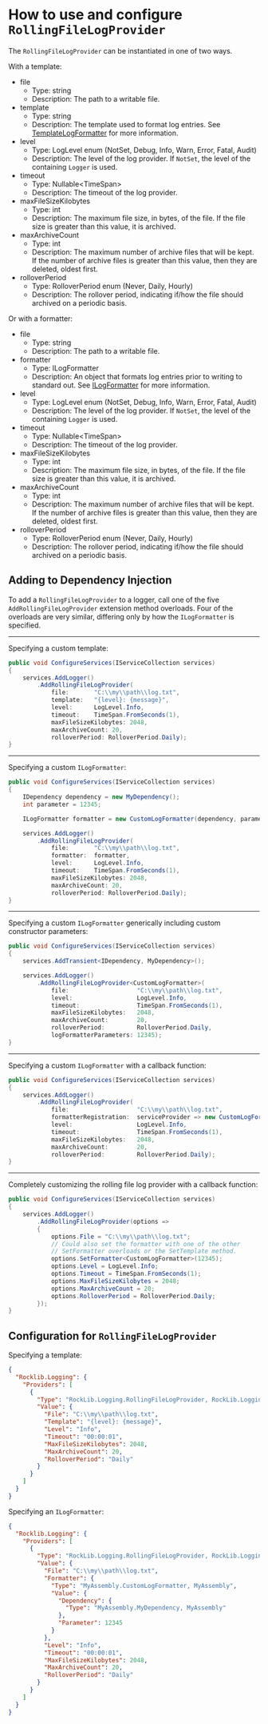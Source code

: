# How to use and configure `RollingFileLogProvider`

The `RollingFileLogProvider` can be instantiated in one of two ways.

With a template:
- file
  - Type: string
  - Description: The path to a writable file.
- template
  - Type: string
  - Description: The template used to format log entries. See [TemplateLogFormatter](Formatting.md#template) for more information.
- level
  - Type: LogLevel enum (NotSet, Debug, Info, Warn, Error, Fatal, Audit)
  - Description: The level of the log provider. If `NotSet`, the level of the containing `Logger` is used.
- timeout
  - Type: Nullable\<TimeSpan\>
  - Description: The timeout of the log provider.
- maxFileSizeKilobytes
  - Type: int
  - Description: The maximum file size, in bytes, of the file. If the file size is greater than this value, it is archived.
- maxArchiveCount
  - Type: int
  - Description: The maximum number of archive files that will be kept. If the number of archive files is greater than this value, then they are deleted, oldest first.
- rolloverPeriod
  - Type: RolloverPeriod enum (Never, Daily, Hourly)
  - Description: The rollover period, indicating if/how the file should archived on a periodic basis.

Or with a formatter:
- file
  - Type: string
  - Description: The path to a writable file.
- formatter
  - Type: ILogFormatter
  - Description: An object that formats log entries prior to writing to standard out. See [ILogFormatter](Formatting.md#ilogformatter) for more information.
- level
  - Type: LogLevel enum (NotSet, Debug, Info, Warn, Error, Fatal, Audit)
  - Description: The level of the log provider. If `NotSet`, the level of the containing `Logger` is used.
- timeout
  - Type: Nullable\<TimeSpan\>
  - Description: The timeout of the log provider.
- maxFileSizeKilobytes
  - Type: int
  - Description: The maximum file size, in bytes, of the file. If the file size is greater than this value, it is archived.
- maxArchiveCount
  - Type: int
  - Description: The maximum number of archive files that will be kept. If the number of archive files is greater than this value, then they are deleted, oldest first.
- rolloverPeriod
  - Type: RolloverPeriod enum (Never, Daily, Hourly)
  - Description: The rollover period, indicating if/how the file should archived on a periodic basis.

## Adding to Dependency Injection

To add a `RollingFileLogProvider` to a logger, call one of the five `AddRollingFileLogProvider` extension method overloads. Four of the overloads are very similar, differing only by how the `ILogFormatter` is specified.

---
Specifying a custom template:

```c#
public void ConfigureServices(IServiceCollection services)
{
    services.AddLogger()
        .AddRollingFileLogProvider(
            file:       "C:\\my\\path\\log.txt",
            template:   "{level}: {message}",
            level:      LogLevel.Info,
            timeout:    TimeSpan.FromSeconds(1),
            maxFileSizeKilobytes: 2048,
            maxArchiveCount: 20,
            rolloverPeriod: RolloverPeriod.Daily);
}
```
---
Specifying a custom `ILogFormatter`:

```c#
public void ConfigureServices(IServiceCollection services)
{
    IDependency dependency = new MyDependency();
    int parameter = 12345;

    ILogFormatter formatter = new CustomLogFormatter(dependency, parameter);

    services.AddLogger()
        .AddRollingFileLogProvider(
            file:       "C:\\my\\path\\log.txt",
            formatter:  formatter,
            level:      LogLevel.Info,
            timeout:    TimeSpan.FromSeconds(1),
            maxFileSizeKilobytes: 2048,
            maxArchiveCount: 20,
            rolloverPeriod: RolloverPeriod.Daily);
}
```
---
Specifying a custom `ILogFormatter` generically including custom constructor parameters:

```c#
public void ConfigureServices(IServiceCollection services)
{
    services.AddTransient<IDependency, MyDependency>();

    services.AddLogger()
        .AddRollingFileLogProvider<CustomLogFormatter>(
            file:                   "C:\\my\\path\\log.txt",
            level:                  LogLevel.Info,
            timeout:                TimeSpan.FromSeconds(1),
            maxFileSizeKilobytes:   2048,
            maxArchiveCount:        20,
            rolloverPeriod:         RolloverPeriod.Daily,
            logFormatterParameters: 12345);
}
```
---
Specifying a custom `ILogFormatter` with a callback function:

```c#
public void ConfigureServices(IServiceCollection services)
{
    services.AddLogger()
        .AddRollingFileLogProvider(
            file:                   "C:\\my\\path\\log.txt",
            formatterRegistration:  serviceProvider => new CustomLogFormatter(new MyDependency(), 12345),
            level:                  LogLevel.Info,
            timeout:                TimeSpan.FromSeconds(1),
            maxFileSizeKilobytes:   2048,
            maxArchiveCount:        20,
            rolloverPeriod:         RolloverPeriod.Daily);
}
```
---
Completely customizing the rolling file log provider with a callback function:

```c#
public void ConfigureServices(IServiceCollection services)
{
    services.AddLogger()
        .AddRollingFileLogProvider(options =>
        {
            options.File = "C:\\my\\path\\log.txt";
            // Could also set the formatter with one of the other
            // SetFormatter overloads or the SetTemplate method.
            options.SetFormatter<CustomLogFormatter>(12345);
            options.Level = LogLevel.Info;
            options.Timeout = TimeSpan.FromSeconds(1);
            options.MaxFileSizeKilobytes = 2048;
            options.MaxArchiveCount = 20;
            options.RolloverPeriod = RolloverPeriod.Daily;
        });
}
```

## Configuration for `RollingFileLogProvider`

Specifying a template:

```json
{
  "Rocklib.Logging": {
    "Providers": [
      {
        "Type": "RockLib.Logging.RollingFileLogProvider, RockLib.Logging",
        "Value": {
          "File": "C:\\my\\path\\log.txt",
          "Template": "{level}: {message}",
          "Level": "Info",
          "Timeout": "00:00:01",
          "MaxFileSizeKilobytes": 2048,
          "MaxArchiveCount": 20,
          "RolloverPeriod": "Daily"
        }
      }
    ]
  }
}
```

Specifying an `ILogFormatter`:

```json
{
  "Rocklib.Logging": {
    "Providers": [
      {
        "Type": "RockLib.Logging.RollingFileLogProvider, RockLib.Logging",
        "Value": {
          "File": "C:\\my\\path\\log.txt",
          "Formatter": {
            "Type": "MyAssembly.CustomLogFormatter, MyAssembly",
            "Value": {
              "Dependency": {
                "Type": "MyAssembly.MyDependency, MyAssembly"
              },
              "Parameter": 12345
            }
          },
          "Level": "Info",
          "Timeout": "00:00:01",
          "MaxFileSizeKilobytes": 2048,
          "MaxArchiveCount": 20,
          "RolloverPeriod": "Daily"
        }
      }
    ]
  }
}
```
